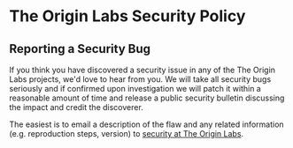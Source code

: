 # The Origin Labs Security Policy

## Reporting a Security Bug

If you think you have discovered a security issue in any of the The Origin Labs projects, we'd love to hear from you. We will take all security bugs seriously and if confirmed upon investigation we will patch it within a reasonable amount of time and release a public security bulletin discussing the impact and credit the discoverer.

The easiest is to email a description of the flaw and any related information (e.g. reproduction steps, version) to [security at The Origin Labs](mailto:siddhantprateek.official@gmail.com).


